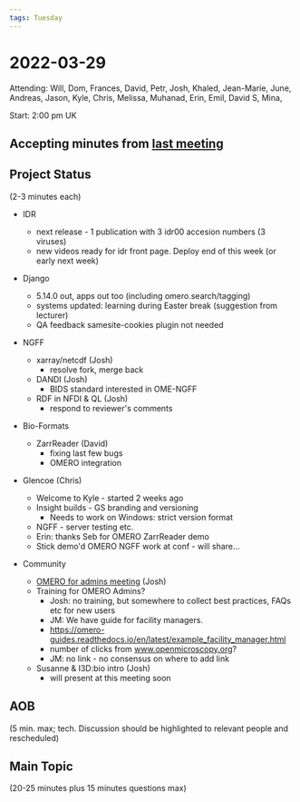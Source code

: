 ```yaml
---
tags: Tuesday
---
```


# 2022-03-29

Attending: Will, Dom, Frances, David, Petr, Josh, Khaled, Jean-Marie, June, Andreas, Jason, Kyle, Chris, Melissa, Muhanad, Erin, Emil, David S, Mina, 

Start: 2:00 pm UK

## Accepting minutes from [last meeting](https://github.com/ome/meeting-minutes)

## Project Status

(2-3 minutes each)

- IDR
    - next release - 1 publication with 3 idr00 accesion numbers (3 viruses)
    - new videos ready for idr front page. Deploy end of this week (or early next week)

- Django
  - 5.14.0 out, apps out too (including omero.search/tagging)
  - systems updated: learning during Easter break (suggestion from lecturer)
  - QA feedback samesite-cookies plugin not needed

- NGFF
  - xarray/netcdf (Josh)
      - resolve fork, merge back
  - DANDI (Josh)
      - BIDS standard interested in OME-NGFF
  - RDF in NFDI & QL (Josh)
      - respond to reviewer's comments

- Bio-Formats
  - ZarrReader (David)
      - fixing last few bugs
      - OMERO integration

- Glencoe (Chris)
    - Welcome to Kyle - started 2 weeks ago
    - Insight builds - GS branding and versioning
        - Needs to work on Windows: strict version format
    - NGFF - server testing etc.
    - Erin: thanks Seb for OMERO ZarrReader demo
    - Stick demo'd OMERO NGFF work at conf - will share...

- Community
  - [OMERO for admins meeting](https://forum.image.sc/t/omero-for-admins-meeting-22-march-2022/63764/2) (Josh)
  - Training for OMERO Admins?
      - Josh: no training, but somewhere to collect best practices, FAQs etc for new users
      - JM: We have guide for facility managers.
      - https://omero-guides.readthedocs.io/en/latest/example_facility_manager.html
      - number of clicks from www.openmicroscopy.org?
      - JM: no link - no consensus on where to add link
  - Susanne & I3D:bio intro (Josh)
      - will present at this meeting soon

## AOB

(5 min. max; tech. Discussion should be highlighted to relevant people and rescheduled)

## Main Topic

(20-25 minutes plus 15 minutes questions max)
